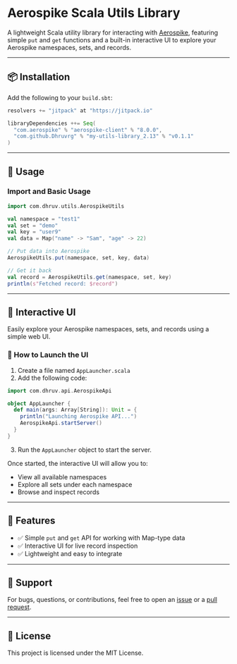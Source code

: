 # Aerospike Scala Utils Library

A lightweight Scala utility library for interacting with [Aerospike](https://www.aerospike.com/), featuring simple `put` and `get` functions and a built-in interactive UI to explore your Aerospike namespaces, sets, and records.

---

## 📦 Installation

Add the following to your `build.sbt`:

```scala
resolvers += "jitpack" at "https://jitpack.io"

libraryDependencies ++= Seq(
  "com.aerospike" % "aerospike-client" % "8.0.0",
  "com.github.Dhruvrg" % "my-utils-library_2.13" % "v0.1.1"
)
```

---

## 🚀 Usage

### Import and Basic Usage

```scala
import com.dhruv.utils.AerospikeUtils

val namespace = "test1"
val set = "demo"
val key = "user9"
val data = Map("name" -> "Sam", "age" -> 22)

// Put data into Aerospike
AerospikeUtils.put(namespace, set, key, data)

// Get it back
val record = AerospikeUtils.get(namespace, set, key)
println(s"Fetched record: $record")
```

---

## 🧭 Interactive UI

Easily explore your Aerospike namespaces, sets, and records using a simple web UI.

### 🔧 How to Launch the UI

1. Create a file named `AppLauncher.scala`
2. Add the following code:

```scala
import com.dhruv.api.AerospikeApi

object AppLauncher {
  def main(args: Array[String]): Unit = {
    println("Launching Aerospike API...")
    AerospikeApi.startServer()
  }
}
```

3. Run the `AppLauncher` object to start the server.

Once started, the interactive UI will allow you to:
- View all available namespaces
- Explore all sets under each namespace
- Browse and inspect records

---

## 📘 Features

- ✅ Simple `put` and `get` API for working with Map-type data
- ✅ Interactive UI for live record inspection
- ✅ Lightweight and easy to integrate

---

## 💬 Support

For bugs, questions, or contributions, feel free to open an [issue](https://github.com/Dhruvrg/my-utils-library/issues) or a [pull request](https://github.com/Dhruvrg/my-utils-library/pulls).

---

## 📝 License

This project is licensed under the MIT License.
